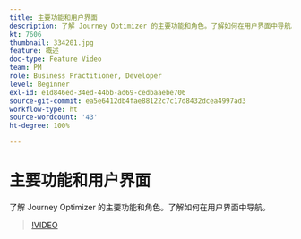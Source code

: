 ```yaml
---
title: 主要功能和用户界面
description: 了解 Journey Optimizer 的主要功能和角色。了解如何在用户界面中导航。
kt: 7606
thumbnail: 334201.jpg
feature: 概述
doc-type: Feature Video
team: PM
role: Business Practitioner, Developer
level: Beginner
exl-id: e1d846ed-34ed-44bb-ad69-cedbaaebe706
source-git-commit: ea5e6412db4fae88122c7c17d8432dcea4997ad3
workflow-type: ht
source-wordcount: '43'
ht-degree: 100%

---
```


# 主要功能和用户界面

了解 Journey Optimizer 的主要功能和角色。了解如何在用户界面中导航。

>[!VIDEO](https://video.tv.adobe.com/v/334201?quality=12)
